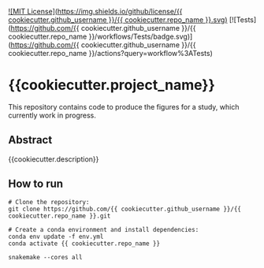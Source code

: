 [![MIT License](https://img.shields.io/github/license/{{ cookiecutter.github_username }}/{{ cookiecutter.repo_name }}.svg)](https://choosealicense.com/licenses/mit/)
[![Tests](https://github.com/{{ cookiecutter.github_username }}/{{ cookiecutter.repo_name }}/workflows/Tests/badge.svg)](https://github.com/{{ cookiecutter.github_username }}/{{ cookiecutter.repo_name }}/actions?query=workflow%3ATests)

<!--
    Add a DOI here as soon as you have one. Replace "DOIDOUBLEDASH" and "DOISINGLEDASH" with the
    DOI, do not replace "DOI". Note that if the DOI contains a single dash, you need to escape it
    by adding a second dash in the URL to the badge. Example:

    DOISINGLEDASH = 10.1088/2515-7620/ace0b9
    DOIDOUBLEDASH = 10.1088/2515--7620/ace0b9

    [![DOI](https://img.shields.io/badge/DOI-DOIDOUBLEDASH-blue)](https://doi.org/DOISINGLEDASH)
-->


{{cookiecutter.project_name}}
==============================


This repository contains code to produce the figures for a study, which currently work in progress.


Abstract
--------

{{cookiecutter.description}}


How to run
----------

```
# Clone the repository:
git clone https://github.com/{{ cookiecutter.github_username }}/{{ cookiecutter.repo_name }}.git

# Create a conda environment and install dependencies:
conda env update -f env.yml
conda activate {{ cookiecutter.repo_name }}

snakemake --cores all
```
